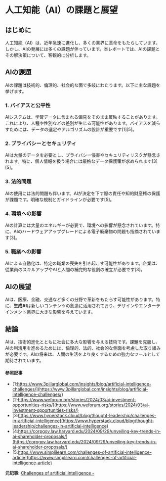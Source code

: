 # 人工知能（AI）の課題と展望

## はじめに

人工知能（AI）は、近年急速に進化し、多くの業界に革命をもたらしています。しかし、AIの発展には多くの課題が伴っています。本レポートでは、AIの課題とその解決策について、客観的に分析します。

## AIの課題

AIの課題は技術的、倫理的、社会的な面で多岐にわたります。以下に主な課題を挙げます。

### **1. バイアスと公平性**

AIシステムは、学習データに含まれる偏見をそのまま反映することがあります。これにより、人種や性別などの差別が生じる可能性があります。バイアスを減らすためには、データの選定やアルゴリズムの設計が重要です[1][5]。

### **2. プライバシーとセキュリティ**

AIは大量のデータを必要とし、プライバシー侵害やセキュリティリスクが懸念されます。特に、個人情報を扱う場合には厳格なデータ保護策が求められます[3][5]。

### **3. 法的問題**

AIの使用には法的問題も伴います。AIが決定を下す際の責任や知的財産権の保護が課題です。明確な規制とガイドラインが必要です[5]。

### **4. 環境への影響**

AIの計算には大量のエネルギーが必要で、環境への影響が懸念されています。特に、AIのハードウェアアップグレードによる電子廃棄物の問題も指摘されています[3]。

### **5. 職業への影響**

AIによる自動化は、特定の職業の喪失を引き起こす可能性があります。企業は、従業員のスキルアップやAIと人間の補完的な役割の確立が必要です[3]。

## AIの展望

AIは、医療、金融、交通など多くの分野で革新をもたらす可能性があります。特に、**生成AI**は新しいコンテンツの創造に活用されており、デザインやエンターテインメント業界に大きな影響を与えています。

## 結論

AIは、技術的進化とともに社会に多大な影響を与える技術です。課題を克服し、AIの利活用を進めるためには、倫理的、法的、社会的な側面を考慮した取り組みが必要です。AIの将来は、人間の生活をより良くするための強力なツールとして期待されています。

#### 参照記事
- [1:https://www.3pillarglobal.com/insights/blog/artificial-intelligence-challenges/](https://www.3pillarglobal.com/insights/blog/artificial-intelligence-challenges/)
- [2:https://www.weforum.org/stories/2024/03/ai-investment-opportunities-risks/](https://www.weforum.org/stories/2024/03/ai-investment-opportunities-risks/)
- [3:https://www.hyperstack.cloud/blog/thought-leadership/challenges-in-artificial-intelligence](https://www.hyperstack.cloud/blog/thought-leadership/challenges-in-artificial-intelligence)
- [4:https://corpgov.law.harvard.edu/2024/09/29/unveiling-key-trends-in-ai-shareholder-proposals/](https://corpgov.law.harvard.edu/2024/09/29/unveiling-key-trends-in-ai-shareholder-proposals/)
- [5:https://www.simplilearn.com/challenges-of-artificial-intelligence-article](https://www.simplilearn.com/challenges-of-artificial-intelligence-article)


**元記事:** [Challenges of artificial intelligence -](https://www.telefonica.com/en/communication-room/blog/challenges-artificial-intelligence/)